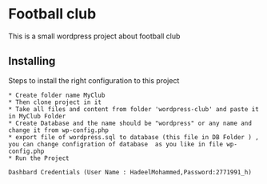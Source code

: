 # Football club

This is a small wordpress project about football club

## Installing

Steps to install the right configuration to this project

```
* Create folder name MyClub
* Then clone project in it
* Take all files and content from folder 'wordpress-club' and paste it in MyClub Folder
* Create Database and the name should be "wordpress" or any name and change it from wp-config.php
* export file of wordpress.sql to database (this file in DB Folder ) , you can change configration of database  as you like in file wp-config.php
* Run the Project
```


```
Dashbard Credentials (User Name : HadeelMohammed,Password:2771991_h)
```
